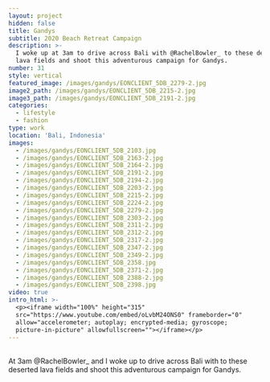```yaml
---
layout: project
hidden: false
title: Gandys
subtitle: 2020 Beach Retreat Campaign
description: >-
  I woke up at 3am to drive across Bali with @RachelBowler_ to these deserted
  lava fields and shoot this adventurous campaign for Gandys.
number: 31
style: vertical
featured_image: /images/gandys/EONCLIENT_5DB_2279-2.jpg
image2_path: /images/gandys/EONCLIENT_5DB_2215-2.jpg
image3_path: /images/gandys/EONCLIENT_5DB_2191-2.jpg
categories:
  - lifestyle
  - fashion
type: work
location: 'Bali, Indonesia'
images:
  - /images/gandys/EONCLIENT_5DB_2103.jpg
  - /images/gandys/EONCLIENT_5DB_2163-2.jpg
  - /images/gandys/EONCLIENT_5DB_2164-2.jpg
  - /images/gandys/EONCLIENT_5DB_2191-2.jpg
  - /images/gandys/EONCLIENT_5DB_2194-2.jpg
  - /images/gandys/EONCLIENT_5DB_2203-2.jpg
  - /images/gandys/EONCLIENT_5DB_2215-2.jpg
  - /images/gandys/EONCLIENT_5DB_2224-2.jpg
  - /images/gandys/EONCLIENT_5DB_2279-2.jpg
  - /images/gandys/EONCLIENT_5DB_2303-2.jpg
  - /images/gandys/EONCLIENT_5DB_2311-2.jpg
  - /images/gandys/EONCLIENT_5DB_2312-2.jpg
  - /images/gandys/EONCLIENT_5DB_2317-2.jpg
  - /images/gandys/EONCLIENT_5DB_2347-2.jpg
  - /images/gandys/EONCLIENT_5DB_2349-2.jpg
  - /images/gandys/EONCLIENT_5DB_2358.jpg
  - /images/gandys/EONCLIENT_5DB_2371-2.jpg
  - /images/gandys/EONCLIENT_5DB_2388-2.jpg
  - /images/gandys/EONCLIENT_5DB_2398.jpg
video: true
intro_html: >-
  <p><iframe width="100%" height="315"
  src="https://www.youtube.com/embed/oLvbM24ONS0" frameborder="0"
  allow="accelerometer; autoplay; encrypted-media; gyroscope;
  picture-in-picture" allowfullscreen=""></iframe></p>
---
```


<br>At 3am @RachelBowler\_ and I woke up to drive across Bali with to these deserted lava fields and shoot this adventurous campaign for Gandys.
